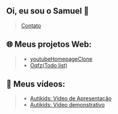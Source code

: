 ## Oi, eu sou o Samuel 👋

> [Contato](https://linktr.ee/sampereirabrt)

## 🌐 Meus projetos Web:
> + [youtubeHomepageClone](https://sampbrt.github.io/youtubeHomepageClone/)
> + [Oqfz(Todo list)](https://sampbrt.github.io/Oqfz-Todo-list/)

## 🎥 Meus vídeos:
> + [Autikids: Vídeo de Apresentação](https://www.youtube.com/watch?v=gwaOvcCb9-w)
> + [Autikids: Vídeo demonstrativo](https://www.youtube.com/watch?v=HsBhddAzQME)
